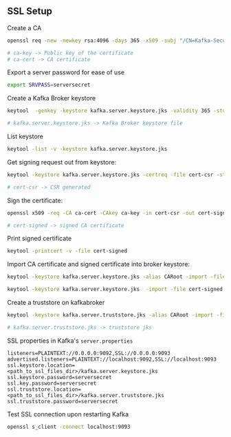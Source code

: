 ## SSL Setup

Create a CA
```bash
openssl req -new -newkey rsa:4096 -days 365 -x509 -subj "/CN=Kafka-Security-CA" -keyout ca-key -out ca-cert -nodes

# ca-key -> Public key of the certificate
# ca-cert -> CA certificate
```

Export a server password for ease of use
```bash
export SRVPASS=serversecret
```

Create a Kafka Broker keystore
```bash
keytool  -genkey -keystore kafka.server.keystore.jks -validity 365 -storepass $SRVPASS -keypass $SRVPASS -dname "CN=localhost" -storetype pkcs12

# kafka.server.keystore.jks -> Kafka Broker keystore file
```

List keystore
```bash
keytool -list -v -keystore kafka.server.keystore.jks
```

Get signing request out from keystore:
```bash
keytool -keystore kafka.server.keystore.jks -certreq -file cert-csr -storepass $SRVPASS -keypass $SRVPASS

# cert-csr -> CSR generated
```

Sign the certificate:
```bash
openssl x509 -req -CA ca-cert -CAkey ca-key -in cert-csr -out cert-signed -days 365 -CAcreateserial -passin pass:$SRVPASS

# cert-signed -> signed CA certificate
```

Print signed certificate
```bash
keytool -printcert -v -file cert-signed
```

Import CA certificate and signed certificate into broker keystore:
```bash
keytool -keystore kafka.server.keystore.jks -alias CARoot -import -file ca-cert -storepass $SRVPASS -keypass $SRVPASS -noprompt

keytool -keystore kafka.server.keystore.jks  -import -file cert-signed -storepass $SRVPASS -keypass $SRVPASS -noprompt
```

Create a truststore on kafkabroker
```bash
keytool -keystore kafka.server.truststore.jks -alias CARoot -import -file ca-cert -storepass $SRVPASS -keypass $SRVPASS -noprompt

# kafka.server.truststore.jks -> truststore jks
```




SSL properties in Kafka's `server.properties`
```properties
listeners=PLAINTEXT://0.0.0.0:9092,SSL://0.0.0.0:9093
advertised.listeners=PLAINTEXT://localhost:9092,SSL://localhost:9093
ssl.keystore.location=<path_to_ssl_files_dir>/kafka.server.keystore.jks
ssl.keystore.password=serversecret
ssl.key.password=serversecret
ssl.truststore.location=<path_to_ssl_files_dir>/kafka.server.truststore.jks
ssl.truststore.password=serversecret
```


Test SSL connection upon restarting Kafka
```bash
openssl s_client -connect localhost:9093
```